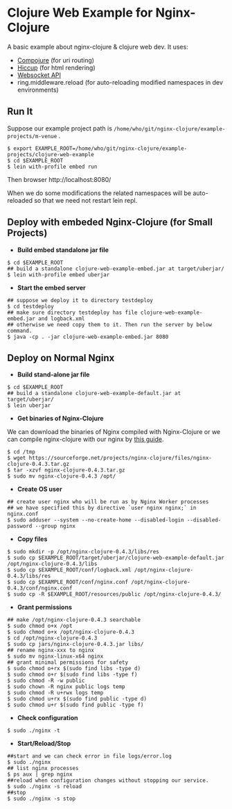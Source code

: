 # Clojure Web Example for Nginx-Clojure

A basic example about nginx-clojure & clojure web dev. It uses:
* [Compojure](https://github.com/weavejester/compojure) (for uri routing)
* [Hiccup](https://github.com/weavejester/hiccup) (for html rendering)
* [Websocket API](http://nginx-clojure.github.io/more.html#38--sever-side-websocket)
* ring.middleware.reload (for auto-reloading modified namespaces in dev environments)

## Run It

Suppose our example project path is `/home/who/git/nginx-clojure/example-projects/m-venue` .

```shell
$ export EXAMPLE_ROOT=/home/who/git/nginx-clojure/example-projects/clojure-web-example
$ cd $EXAMPLE_ROOT
$ lein with-profile embed run
```

Then browser http://localhost:8080/

When we do some modifications the related namespaces will be auto-reloaded 
so that we need not restart lein repl.


## Deploy with embeded Nginx-Clojure (for Small Projects)

*  **Build embed standalone jar file**
```shell
$ cd $EXAMPLE_ROOT
## build a standalone clojure-web-example-embed.jar at target/uberjar/
$ lein with-profile embed uberjar
```
*  **Start the embed server**
```shell
## suppose we deploy it to directory testdeploy
$ cd testdeploy
## make sure directory testdeploy has file clojure-web-example-embed.jar and logback.xml
## otherwise we need copy them to it. Then run the server by below command.
$ java -cp . -jar clojure-web-example-embed.jar 8080
```

## Deploy on Normal Nginx

*  **Build stand-alone jar file**

```shell
$ cd $EXAMPLE_ROOT
## build a standalone clojure-web-example-default.jar at target/uberjar/
$ lein uberjar
```
*  **Get binaries of Nginx-Clojure**

We can download the binaries of Nginx compiled with Nginx-Clojure or we can compile nginx-clojure with
our nginx by [this guide](http://nginx-clojure.github.io/installation.html).
```shell
$ cd /tmp
$ wget https://sourceforge.net/projects/nginx-clojure/files/nginx-clojure-0.4.3.tar.gz
$ tar -xzvf nginx-clojure-0.4.3.tar.gz
$ sudo mv nginx-clojure-0.4.3 /opt/
```
*  **Create OS user**

```shell
## create user nginx who will be run as by Nginx Worker processes
## we have specified this by directive `user nginx nginx;` in nginx.conf
$ sudo adduser --system --no-create-home --disabled-login --disabled-password --group nginx
```
*  **Copy files**

```shell
$ sudo mkdir -p /opt/nginx-clojure-0.4.3/libs/res
$ sudo cp $EXAMPLE_ROOT/target/uberjar/clojure-web-example-default.jar /opt/nginx-clojure-0.4.3/libs
$ sudo cp $EXAMPLE_ROOT/conf/logback.xml /opt/nginx-clojure-0.4.3/libs/res
$ sudo cp $EXAMPLE_ROOT/conf/nginx.conf /opt/nginx-clojure-0.4.3/conf/nginx.conf
$ sudo cp -R $EXAMPLE_ROOT/resources/public /opt/nginx-clojure-0.4.3/
```
*  **Grant permissions**

```shell
## make /opt/nginx-clojure-0.4.3 searchable
$ sudo chmod o+x /opt
$ sudo chmod o+x /opt/nginx-clojure-0.4.3
$ cd /opt/nginx-clojure-0.4.3
$ sudo cp jars/nginx-clojure-0.4.3.jar libs/
## rename nginx-xxx to nginx
$ sudo mv nginx-linux-x64 nginx
## grant minimal permissions for safety
$ sudo chmod o+rx $(sudo find libs -type d)
$ sudo chmod o+r $(sudo find libs -type f)
$ sudo chmod -R -w public
$ sudo chown -R nginx public logs temp
$ sudo chmod -R u+rwx logs temp
$ sudo chmod u+rx $(sudo find public -type d)
$ sudo chmod u+r $(sudo find public -type f)
```
*  **Check configuration**

```shell
$ sudo ./nginx -t
```
*  **Start/Reload/Stop**

```shell
##start and we can check error in file logs/error.log
$ sudo ./nginx
## list nginx processes
$ ps aux | grep nginx
##reload when configuration changes without stopping our service.
$ sudo ./nginx -s reload
##stop
$ sudo ./nginx -s stop
```



